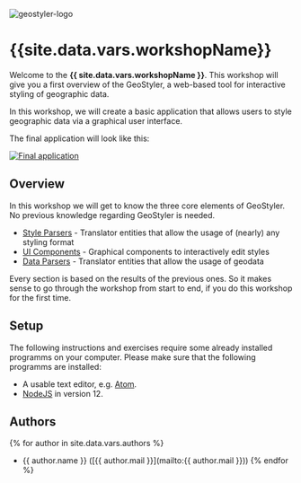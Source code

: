 
![geostyler-logo](images/geo-styler-logo.jpg)

# {{site.data.vars.workshopName}}

Welcome to the **{{ site.data.vars.workshopName }}**. This workshop will give you a first overview
of the GeoStyler, a web-based tool for interactive styling of geographic data.

In this workshop, we will create a basic application that allows users to style geographic data via a graphical user interface.

The final application will look like this:

[![Final application](./images/geostyler-workshop.gif)](./images/geostyler-workshop.gif)

## Overview

In this workshop we will get to know the three core elements of GeoStyler. No previous knowledge regarding GeoStyler is needed.

- [Style Parsers](#style-parsers-readme) - Translator entities that allow the usage of (nearly) any styling format
- [UI Components](#ui-components-readme) - Graphical components to interactively edit styles
- [Data Parsers](#data-parsers-readme) - Translator entities that allow the usage of geodata

Every section is based on the results of the previous ones. So it makes sense to go through the workshop from start
to end, if you do this workshop for the first time.

## Setup

The following instructions and exercises require some already installed programms on your computer.
Please make sure that the following programms are installed:

- A usable text editor, e.g. [Atom](https://atom.io/).
- [NodeJS](https://nodejs.org/en/) in version 12.

## Authors

{% for author in site.data.vars.authors %}

- {{ author.name }} ([{{ author.mail }}](mailto:{{ author.mail }}))
  {% endfor %}
